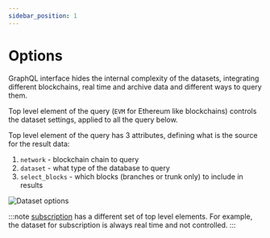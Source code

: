 ```yaml
---
sidebar_position: 1
---
```


# Options

GraphQL interface hides the internal complexity of the datasets, 
integrating different blockchains, real time and archive data and different ways
to query them. 

Top level element of the query (```EVM``` for Ethereum like blockchains) controls
the dataset settings, applied to all the query below.

Top level element of the query has 3 attributes, defining what is the source for the result data:

1. ```network``` - blockchain chain to query
2. ```dataset``` - what type of the database to query
3. ```select_blocks``` - which blocks (branches or trunk only) to include in results


![Dataset options](/img/ide/dataset_options.png)

:::note
[subscription](/docs/subscriptions/subscription.md) has a different set of top level elements. 
For example, the dataset for subscription is always real time and not controlled.
:::